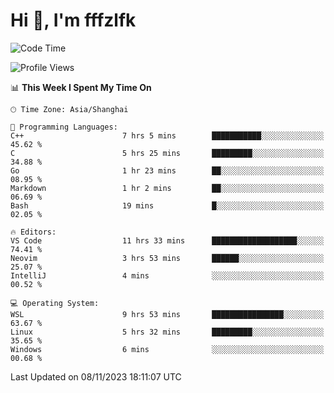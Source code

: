 # Hi 👋, I'm fffzlfk

<!--START_SECTION:waka-->
![Code Time](http://img.shields.io/badge/Code%20Time-552%20hrs%2047%20mins-blue)

![Profile Views](http://img.shields.io/badge/Profile%20Views-0-blue)

📊 **This Week I Spent My Time On** 

```text
🕑︎ Time Zone: Asia/Shanghai

💬 Programming Languages: 
C++                      7 hrs 5 mins        ███████████░░░░░░░░░░░░░░   45.62 % 
C                        5 hrs 25 mins       █████████░░░░░░░░░░░░░░░░   34.88 % 
Go                       1 hr 23 mins        ██░░░░░░░░░░░░░░░░░░░░░░░   08.95 % 
Markdown                 1 hr 2 mins         ██░░░░░░░░░░░░░░░░░░░░░░░   06.69 % 
Bash                     19 mins             █░░░░░░░░░░░░░░░░░░░░░░░░   02.05 % 

🔥 Editors: 
VS Code                  11 hrs 33 mins      ███████████████████░░░░░░   74.41 % 
Neovim                   3 hrs 53 mins       ██████░░░░░░░░░░░░░░░░░░░   25.07 % 
IntelliJ                 4 mins              ░░░░░░░░░░░░░░░░░░░░░░░░░   00.52 % 

💻 Operating System: 
WSL                      9 hrs 53 mins       ████████████████░░░░░░░░░   63.67 % 
Linux                    5 hrs 32 mins       █████████░░░░░░░░░░░░░░░░   35.65 % 
Windows                  6 mins              ░░░░░░░░░░░░░░░░░░░░░░░░░   00.68 % 
```


 Last Updated on 08/11/2023 18:11:07 UTC
<!--END_SECTION:waka-->
